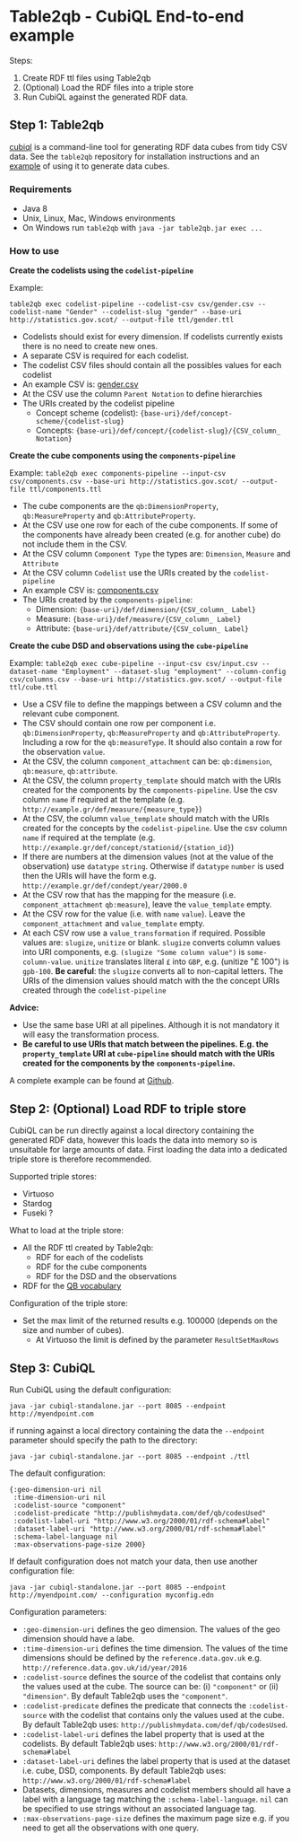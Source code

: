 # Table2qb - CubiQL End-to-end example

Steps:
1. Create RDF ttl files using Table2qb
2. (Optional) Load the RDF files into a triple store
3. Run CubiQL against the generated RDF data.

## Step 1: Table2qb

[cubiql](https://github.com/Swirrl/cubiql/) is a command-line tool for generating RDF data cubes from tidy CSV data. See the `table2qb` repository for
installation instructions and an [example](https://github.com/Swirrl/table2qb/blob/master/examples/employment/README.md) of using it to generate data cubes. 

### Requirements

- Java 8
- Unix, Linux, Mac, Windows  environments
- On Windows run `table2qb` with `java -jar table2qb.jar exec ...`

### How to use

**Create the codelists using the `codelist-pipeline`**

Example:

`table2qb exec codelist-pipeline --codelist-csv csv/gender.csv --codelist-name "Gender" --codelist-slug "gender" --base-uri http://statistics.gov.scot/ --output-file ttl/gender.ttl`

- Codelists should exist for every dimension. If codelists currently exists there is no need to create new ones.
- A separate CSV is required for each codelist.
- The codelist CSV files should contain all the possibles values for each codelist
- An example CSV is: [gender.csv](https://github.com/Swirrl/table2qb/blob/master/examples/employment/csv/gender.csv)
- At the CSV use the column `Parent Notation` to define hierarchies
- The URIs created by the codelist pipeline
  - Concept scheme (codelist): `{base-uri}/def/concept-scheme/{codelist-slug}`
  - Concepts: `{base-uri}/def/concept/{codelist-slug}/{CSV_column_ Notation}`

**Create the cube components using the `components-pipeline`**

Example:
`table2qb exec components-pipeline --input-csv csv/components.csv --base-uri http://statistics.gov.scot/ --output-file ttl/components.ttl`

- The cube components are the `qb:DimensionProperty`, `qb:MeasureProperty` and `qb:AttributeProperty`.
- At the CSV use one row for each of the cube components. If some of the components have already been created (e.g. for another cube) do not include them in the CSV. 
- At the CSV column `Component Type` the types are: `Dimension`, `Measure` and `Attribute`
- At the CSV column `Codelist` use the URIs created by the `codelist-pipeline`
- An example CSV is: [components.csv](https://github.com/Swirrl/table2qb/blob/master/examples/employment/csv/components.csv)
- The URIs created by the `components-pipeline`:
  - Dimension: `{base-uri}/def/dimension/{CSV_column_ Label}`
  - Measure: `{base-uri}/def/measure/{CSV_column_ Label}`
  - Attribute: `{base-uri}/def/attribute/{CSV_column_ Label}`

**Create the cube DSD and observations using the `cube-pipeline`**

Example:
`table2qb exec cube-pipeline --input-csv csv/input.csv --dataset-name "Employment" --dataset-slug "employment" --column-config csv/columns.csv --base-uri http://statistics.gov.scot/ --output-file ttl/cube.ttl`

- Use a CSV file to define the mappings between a CSV column and the relevant cube component. 
- The CSV should contain one row per component i.e. `qb:DimensionProperty`, `qb:MeasureProperty` and `qb:AttributeProperty`. Including a row for the `qb:measureType`. It should also contain a row for the observation `value`.
- At the CSV, the column `component_attachment` can be: `qb:dimension`, `qb:measure`, `qb:attribute`. 
- At the CSV, the column `property_template` should match with the URIs created for the components by the `components-pipeline`. Use the csv column `name` if required at the template (e.g. `http://example.gr/def/measure/{measure_type}`)
- At the CSV, the column `value_template` should match with the URIs created for the concepts by the `codelist-pipeline`. Use the csv column `name` if required at the template (e.g. `http://example.gr/def/concept/stationid/{station_id}`)
- If there are numbers at the dimension values (not at the value of the observation) use `datatype` `string`. Otherwise if `datatype` `number` is used then the URIs will have the form e.g. `http://example.gr/def/condept/year/2000.0`
- At the CSV row that has the mapping for the measure (i.e. `component_attachment` `qb:measure`), leave the `value_template` empty.
- At the CSV row for the value (i.e. with `name` `value`). Leave the `component_attachment` and `value_template` empty.
- At each CSV row use a `value_transformation` if required. Possible values are: `slugize`, `unitize` or blank. `slugize` converts column values into URI components, e.g. `(slugize "Some column value")` is `some-column-value`. `unitize` translates literal `£` into `GBP`, e.g. (unitize "£ 100") is `gpb-100`. **Be careful**: the `slugize` converts all to non-capital letters. The URIs of the dimension values should match with the the concept URIs created through the `codelist-pipeline`

**Advice:** 
- Use the same base URI at all pipelines. Although it is not mandatory it will easy the transformation process.
- **Be careful to use URIs that match between the pipelines. E.g. the `property_template` URI at `cube-pipeline` should match with the URIs created for the components by the `components-pipeline`.**

A complete example can be found at [Github](https://github.com/Swirrl/table2qb/tree/master/examples/employment).

## Step 2: (Optional) Load RDF to triple store

CubiQL can be run directly against a local directory containing the generated RDF data, however this loads the data into memory so is unsuitable for large amounts of data.
First loading the data into a dedicated triple store is therefore recommended.  

Supported triple stores:
- Virtuoso
- Stardog
- Fuseki ?

What to load at the triple store:
- All the RDF ttl created by Table2qb:
  - RDF for each of the codelists
  - RDF for the cube components
  - RDF for the DSD and the observations
- RDF for the [QB vocabulary](https://raw.githubusercontent.com/UKGovLD/publishing-statistical-data/master/specs/src/main/vocab/cube.ttl)

Configuration of the triple store:
- Set the max limit of the returned results e.g. 100000 (depends on the size and number of cubes). 
  - At Virtuoso the limit is defined by the parameter `ResultSetMaxRows`

## Step 3: CubiQL

Run CubiQL using the default configuration:

`java -jar cubiql-standalone.jar --port 8085 --endpoint http://myendpoint.com`

if running against a local directory containing the data the `--endpoint` parameter should specify the path to the directory:

`java -jar cubiql-standalone.jar --port 8085 --endpoint ./ttl`

The default configuration:
```
{:geo-dimension-uri nil
 :time-dimension-uri nil
 :codelist-source "component"
 :codelist-predicate "http://publishmydata.com/def/qb/codesUsed"
 :codelist-label-uri "http://www.w3.org/2000/01/rdf-schema#label"
 :dataset-label-uri "http://www.w3.org/2000/01/rdf-schema#label"
 :schema-label-language nil
 :max-observations-page-size 2000}
```

If default configuration does not match your data, then use another configuration file:

`java -jar cubiql-standalone.jar --port 8085 --endpoint http://myendpoint.com/ --configuration myconfig.edn`

Configuration parameters:

- `:geo-dimension-uri` defines the geo dimension. The values of the geo dimension should have a labe. 
- `:time-dimension-uri` defines the time dimension. The values of the time dimensions should be defined by the `reference.data.gov.uk` e.g. `http://reference.data.gov.uk/id/year/2016`
- `:codelist-source` defines the source of the codelist that contains only the values used at the cube. The source can be: (i) `"component"` or (ii) `"dimension"`. By default Table2qb uses the `"component"`.
- `:codelist-predicate` defines the predicate that connects the `:codelist-source` with the codelist that  contains only the values used at the cube. By default Table2qb uses: `http://publishmydata.com/def/qb/codesUsed`. 
- `:codelist-label-uri` defines the label property that is used at the codelists. By default Table2qb uses: `http://www.w3.org/2000/01/rdf-schema#label `
- `:dataset-label-uri` defines the label property that is used at the dataset i.e. cube, DSD, components. By default Table2qb uses: `http://www.w3.org/2000/01/rdf-schema#label`
- Datasets, dimensions, measures and codelist members should all have a label with a language tag matching the `:schema-label-language`.  `nil` can be specified to use strings without an associated language tag.
- `:max-observations-page-size` defines the maximum page size e.g. if you need to get all the observations with one query.
